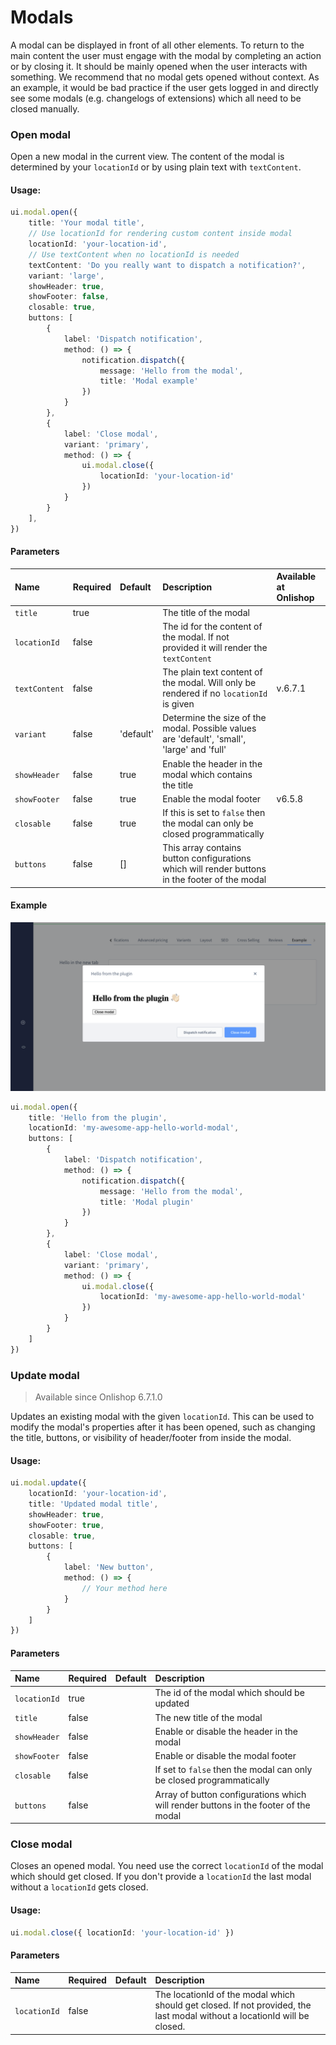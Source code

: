 # Modals

A modal can be displayed in front of all other elements. To return to the main content the user must engage
with the modal by completing an action or by closing it. It should be mainly opened when the user interacts with something.
We recommend that no modal gets opened without context. As an example, it would be bad practice if the user gets logged
in and directly see some modals (e.g. changelogs of extensions) which all need to be closed manually.

### Open modal
Open a new modal in the current view. The content of the modal is determined by your `locationId` or by using plain text with `textContent`.

#### Usage:
```ts
ui.modal.open({
    title: 'Your modal title',
    // Use locationId for rendering custom content inside modal
    locationId: 'your-location-id',
    // Use textContent when no locationId is needed
    textContent: 'Do you really want to dispatch a notification?',
    variant: 'large',
    showHeader: true,
    showFooter: false,
    closable: true,
    buttons: [
        {
            label: 'Dispatch notification',
            method: () => {
                notification.dispatch({
                    message: 'Hello from the modal',
                    title: 'Modal example'
                })
            }
        },
        {
            label: 'Close modal',
            variant: 'primary',
            method: () => {
                ui.modal.close({
                    locationId: 'your-location-id'
                })
            }
        }
    ],
})
```

#### Parameters
| Name          | Required | Default   | Description                                                                                    | Available at Onlishop |
|:--------------|:---------|:----------|:-----------------------------------------------------------------------------------------------|:----------------------|
| `title`       | true     |           | The title of the modal                                                                         |                       |
| `locationId`  | false    |           | The id for the content of the modal. If not provided it will render the `textContent`          |                       |
| `textContent` | false    |           | The plain text content of the modal. Will only be rendered if no `locationId` is given         | v.6.7.1               |
| `variant`     | false    | 'default' | Determine the size of the modal. Possible values are 'default', 'small', 'large' and 'full'    |                       |
| `showHeader`  | false    | true      | Enable the header in the modal which contains the title                                        |                       |
| `showFooter`  | false    | true      | Enable the modal footer                                                                        | v6.5.8                |
| `closable`    | false    | true      | If this is set to `false` then the modal can only be closed programmatically                   |                       |
| `buttons`     | false    | []        | This array contains button configurations which will render buttons in the footer of the modal |                       |

#### Example
![Menu item example](./assets/modal-example.png)
```ts
ui.modal.open({
    title: 'Hello from the plugin',
    locationId: 'my-awesome-app-hello-world-modal',
    buttons: [
        {
            label: 'Dispatch notification',
            method: () => {
                notification.dispatch({
                    message: 'Hello from the modal',
                    title: 'Modal plugin'
                })
            }
        },
        {
            label: 'Close modal',
            variant: 'primary',
            method: () => {
                ui.modal.close({
                    locationId: 'my-awesome-app-hello-world-modal'
                })
            }
        }
    ]
})
```

### Update modal
> Available since Onlishop 6.7.1.0

Updates an existing modal with the given `locationId`. This can be used to modify the modal's properties after it has been opened, such as changing the title, buttons, or visibility of header/footer from inside the modal.

#### Usage:
```ts
ui.modal.update({
    locationId: 'your-location-id',
    title: 'Updated modal title',
    showHeader: true,
    showFooter: true,
    closable: true,
    buttons: [
        {
            label: 'New button',
            method: () => {
                // Your method here
            }
        }
    ]
})
```

#### Parameters
| Name         | Required | Default | Description                                                                                    |
|:-------------|:---------|:--------|:-----------------------------------------------------------------------------------------------|
| `locationId` | true     |         | The id of the modal which should be updated                                                    |
| `title`      | false    |         | The new title of the modal                                                                     |
| `showHeader` | false    |         | Enable or disable the header in the modal                                                      |
| `showFooter` | false    |         | Enable or disable the modal footer                                                             |
| `closable`   | false    |         | If set to `false` then the modal can only be closed programmatically                           |
| `buttons`    | false    |         | Array of button configurations which will render buttons in the footer of the modal            |

### Close modal
Closes an opened modal. You need use the correct `locationId` of the modal which should get closed. If you don't provide a `locationId` the last modal without a `locationId` gets closed.

#### Usage:
```ts
ui.modal.close({ locationId: 'your-location-id' })
```

#### Parameters
| Name         | Required | Default | Description                                                                                                               |
|:-------------|:---------|:--------|:--------------------------------------------------------------------------------------------------------------------------|
| `locationId` | false    |         | The locationId of the modal which should get closed. If not provided, the last modal without a locationId will be closed. |

